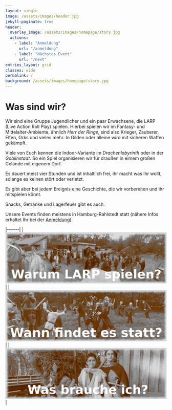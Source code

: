 ```yaml
---
layout: single
image: /assets/images/header.jpg
jekyll-paginate: true
header:
  overlay_image: /assets/images/homepage/story.jpg
  actions:
    - label: "Anmeldung"
      url: "/anmeldung"
    - label: "Nächstes Event"
      url: "/next"
entries_layout: grid
classes: wide
permalink: /
background: /assets/images/homepage/story.jpg
--- 
```

# Was sind wir?
Wir sind eine Gruppe Jugendlicher und ein paar Erwachsene, die LARP (Live Action Roll Play) spielen. 
Hierbei spielen wir im  Fantasy- und Mittelalter-Ambiente, ähnlich _Herr der Ringe_, sind also Krieger, Zauberer, Elfen, Orks und vieles mehr.
In Gilden oder alleine wird mit sicheren Waffen gekämpft.

Viele von Euch kennen die Indoor-Variante im _Drachenlabyrinth_ oder in der _Goblinstadt_. 
So ein Spiel organisieren wir für draußen in eimem großen Gelände mit eigenem Dorf.

Es dauert meist vier Stunden und ist inhaltlich frei, ihr macht was Ihr wollt, solange es keinen stört oder verletzt.

Es gibt aber bei jedem Ereignis eine Geschichte, die wir vorbereiten und ihr mitspielen könnt.

Snacks, Getränke und Lagerfeuer gibt es auch.

Unsere Events finden meistens in Hamburg-Rahlstedt statt (nähere Infos erhaltet Ihr bei der [Anmeldung](/anmeldung)).



|------|
|[![image](/assets/images/homepage/dorf_sepia3.png)](/gruende-larp/#warum-sollte-ich-larp-spielen)|
|[![image](/assets/images/homepage/kampf3.png)](/termine/)|	
|[![image](/assets/images/homepage/heroisch3.png)](/anforderungen/) |


